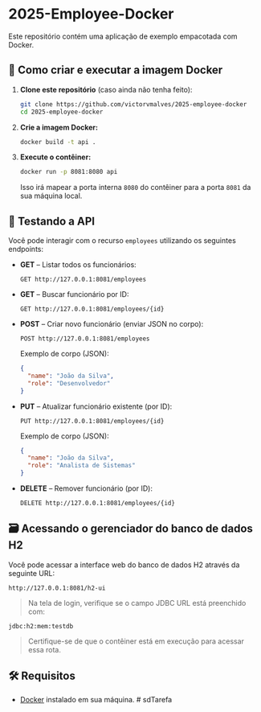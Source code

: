 # 2025-Employee-Docker

Este repositório contém uma aplicação de exemplo empacotada com Docker.

## 🐳 Como criar e executar a imagem Docker

1. **Clone este repositório** (caso ainda não tenha feito):

   ```bash
   git clone https://github.com/victorvmalves/2025-employee-docker
   cd 2025-employee-docker
   ```

2. **Crie a imagem Docker:**

   ```bash
   docker build -t api .
   ```

3. **Execute o contêiner:**

   ```bash
   docker run -p 8081:8080 api
   ```

   Isso irá mapear a porta interna `8080` do contêiner para a porta `8081` da sua máquina local.

## 📡 Testando a API

Você pode interagir com o recurso `employees` utilizando os seguintes endpoints:

- **GET** – Listar todos os funcionários:
  ```
  GET http://127.0.0.1:8081/employees
  ```

- **GET** – Buscar funcionário por ID:
  ```
  GET http://127.0.0.1:8081/employees/{id}
  ```

- **POST** – Criar novo funcionário (enviar JSON no corpo):
  ```
  POST http://127.0.0.1:8081/employees
  ```
  Exemplo de corpo (JSON):
  ```json
  {
    "name": "João da Silva",
    "role": "Desenvolvedor"
  }
  ```

- **PUT** – Atualizar funcionário existente (por ID):
  ```
  PUT http://127.0.0.1:8081/employees/{id}
  ```
  Exemplo de corpo (JSON):
  ```json
  {
    "name": "João da Silva",
    "role": "Analista de Sistemas"
  }
  ```

- **DELETE** – Remover funcionário (por ID):
  ```
  DELETE http://127.0.0.1:8081/employees/{id}
  ```

## 🗃️ Acessando o gerenciador do banco de dados H2

Você pode acessar a interface web do banco de dados H2 através da seguinte URL:

```
http://127.0.0.1:8081/h2-ui
```

> Na tela de login, verifique se o campo JDBC URL está preenchido com:
```
jdbc:h2:mem:testdb
```

> Certifique-se de que o contêiner está em execução para acessar essa rota.

## 🛠️ Requisitos

- [Docker](https://www.docker.com/) instalado em sua máquina.
#   s d T a r e f a  
 